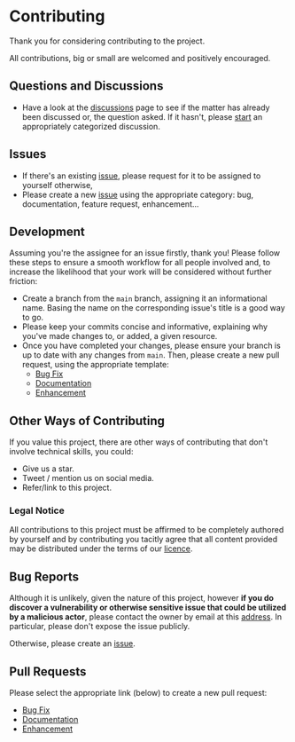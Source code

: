 # Contributing

Thank you for considering contributing to the project.

All contributions, big or small are welcomed and positively encouraged.

## Questions and Discussions





- Have a look at the [discussions](https://github.com/chrisdenman/gckb/discussions) page to
  see if the matter has already been discussed or, the question asked. If it hasn't,
  please [start](https://github.com/chrisdenman/gckb/discussions/new/choose) an appropriately
  categorized discussion.

## Issues

- If there's an existing [issue](https://github.com/chrisdenman/gckb/issues), please request
  for it to be assigned to yourself otherwise,
- Please create a new [issue](https://github.com/chrisdenman/gckb/issues/new/choose) using
  the appropriate category: bug, documentation, feature request, enhancement...

## Development

Assuming you're the assignee for an issue firstly, thank you! Please follow these steps to ensure a smooth workflow for
all people involved and, to increase the likelihood that your work will be considered without further friction:

- Create a branch from the `main`
  branch, assigning it an informational name. Basing the name on the corresponding issue's title is a good way to go.
- Please keep your commits concise and informative, explaining why you've made changes to, or added, a given resource.
- Once you have completed your changes, please ensure your branch is up to date with any changes
  from `main`. Then, please create a new pull
  request, using the appropriate template:
    - [Bug Fix](?quick_pull=1&expand=1&template=bug_fix_pull_request.md)
    - [Documentation](?quick_pull=1&expand=1&template=documentation_pull_request.md)
    - [Enhancement](?quick_pull=1&expand=1&template=enhancement_pull_request.md)

## Other Ways of Contributing

If you value this project, there are other ways of contributing that don't involve technical skills, you could:

* Give us a star.
* Tweet / mention us on social media.
* Refer/link to this project.

### Legal Notice

All contributions to this project must be affirmed to be completely authored by yourself and by contributing you
tacitly agree that all content provided may be distributed under the terms of our [licence](../UNLICENSE).

## Bug Reports

Although it is unlikely, given the nature of this project, however **if you do discover a vulnerability or otherwise
sensitive issue that could be utilized by a malicious actor**, please contact the owner by email at
this [address](email://chrisdenman@ceilingcat.co.uk). In particular, please don't expose the issue publicly.

Otherwise, please create an [issue](/issues/new/choose).

## Pull Requests

Please select the appropriate link (below) to create a new pull request:

* [Bug Fix](?quick_pull=1&expand=1&template=bug_fix_pull_request.md)
* [Documentation](?quick_pull=1&expand=1&template=documentation_pull_request.md)
* [Enhancement](?quick_pull=1&expand=1&template=enhancement_pull_request.md)
